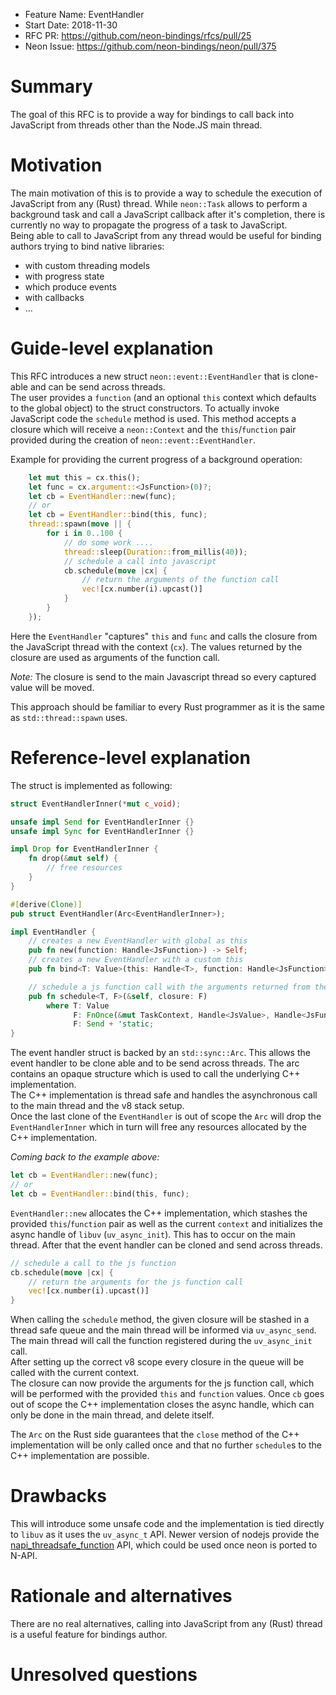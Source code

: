 - Feature Name: EventHandler
- Start Date: 2018-11-30
- RFC PR: https://github.com/neon-bindings/rfcs/pull/25
- Neon Issue: https://github.com/neon-bindings/neon/pull/375

# Summary
[summary]: #summary

The goal of this RFC is to provide a way for bindings to call back into JavaScript from threads other than the Node.JS main thread.

# Motivation
[motivation]: #motivation

The main motivation of this is to provide a way to schedule the execution of JavaScript from any (Rust) thread. While `neon::Task` allows to perform a background task and call a JavaScript callback after it's completion, there is currently no way to propagate the progress of a task to JavaScript.   
Being able to call to JavaScript from any thread would be useful for binding authors trying to bind native libraries:
- with custom threading models
- with progress state
- which produce events
- with callbacks
- ...


# Guide-level explanation
[guide-level-explanation]: #guide-level-explanation

This RFC introduces a new struct `neon::event::EventHandler` that is clone-able and can be send across threads.    
The user provides a `function` (and an optional `this` context which defaults to the global object) to the struct constructors.
To actually invoke JavaScript code the `schedule` method is used. This method accepts a closure which will receive a `neon::Context` and the `this`/`function` pair provided during the creation of `neon::event::EventHandler`.

Example for providing the current progress of a background operation:

```rust
    let mut this = cx.this();
    let func = cx.argument::<JsFunction>(0)?;
    let cb = EventHandler::new(func);
    // or
    let cb = EventHandler::bind(this, func);
    thread::spawn(move || {
        for i in 0..100 {
            // do some work ....
            thread::sleep(Duration::from_millis(40));
            // schedule a call into javascript
            cb.schedule(move |cx| {
                // return the arguments of the function call
                vec![cx.number(i).upcast()]
            }
        }
    });
```

Here the `EventHandler` "captures" `this` and `func` and calls the closure from the JavaScript thread with the context (`cx`). The values returned by the closure are used as arguments of the function call.

*Note:* The closure is send to the main Javascript thread so every captured value will be moved.   

This approach should be familiar to every Rust programmer as it is the same as `std::thread::spawn` uses.


# Reference-level explanation
[reference-level-explanation]: #reference-level-explanation

The struct is implemented as following:

```rust
struct EventHandlerInner(*mut c_void);

unsafe impl Send for EventHandlerInner {}
unsafe impl Sync for EventHandlerInner {}

impl Drop for EventHandlerInner {
    fn drop(&mut self) {
        // free resources
    }
}

#[derive(Clone)]
pub struct EventHandler(Arc<EventHandlerInner>);

impl EventHandler {
    // creates a new EventHandler with global as this
    pub fn new(function: Handle<JsFunction>) -> Self;
    // creates a new EventHandler with a custom this
    pub fn bind<T: Value>(this: Handle<T>, function: Handle<JsFunction>) -> Self;

    // schedule a js function call with the arguments returned from the closure
    pub fn schedule<T, F>(&self, closure: F)
        where T: Value
              F: FnOnce(&mut TaskContext, Handle<JsValue>, Handle<JsFunction>) -> Vec<Handle<T>>,
              F: Send + 'static;
}
```

The event handler struct is backed by an `std::sync::Arc`. This allows the event handler to be clone able and to be send across threads. The arc contains an opaque structure which is used to call the underlying C++ implementation.   
The C++ implementation is thread safe and handles the asynchronous call to the main thread and the v8 stack setup.   
Once the last clone of the `EventHandler` is out of scope the `Arc` will drop the `EventHandlerInner` which in turn will free any resources allocated by the C++ implementation.

*Coming back to the example above:*   

```rust
let cb = EventHandler::new(func);
// or
let cb = EventHandler::bind(this, func);
```
`EventHandler::new` allocates the C++ implementation, which stashes the provided `this`/`function` pair as well as the current `context` and initializes the async handle of `libuv` (`uv_async_init`). This has to occur on the main thread. After that the event handler can be cloned and send across threads. 
```rust
// schedule a call to the js function
cb.schedule(move |cx| {
    // return the arguments for the js function call
    vec![cx.number(i).upcast()]
}
```
  
When calling the `schedule` method, the given closure will be stashed in a thread safe queue and the main thread will be informed via `uv_async_send`. The main thread will call the function registered during the `uv_async_init` call.   
After setting up the correct v8 scope every closure in the queue will be called with the current context.   
The closure can now provide the arguments for the js function call, which will be performed with the provided `this` and `function` values.
Once `cb` goes out of scope the C++ implementation closes the async handle, which can only be done in the main thread, and delete itself.

The `Arc` on the Rust side guarantees that the `close` method of the C++ implementation will be only called once and that no further `schedule`s to the C++ implementation are possible.

# Drawbacks
[drawbacks]: #drawbacks

This will introduce some unsafe code and the implementation is tied directly to `libuv`
as it uses the `uv_async_t` API. Newer version of nodejs provide the [napi_threadsafe_function](https://nodejs.org/api/n-api.html#n_api_napi_threadsafe_function) API, which could be used once neon is ported to N-API.

# Rationale and alternatives
[alternatives]: #alternatives

There are no real alternatives, calling into JavaScript from any (Rust) thread is a useful feature for bindings author.

# Unresolved questions
[unresolved]: #unresolved-questions

